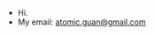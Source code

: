 - Hi.
- My email: atomic.guan@gmail.com

<!---
GuannCc/GuannCc is a ✨ special ✨ repository because its `README.md` (this file) appears on your GitHub profile.
You can click the Preview link to take a look at your changes.
--->
